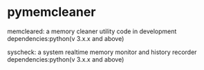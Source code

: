 # pymemcleaner
memcleared:
a memory cleaner utility code in development
dependencies:python(v 3.x.x and above)
 
syscheck:
a system realtime memory monitor and history recorder 
dependencies:python(v 3.x.x and above)

